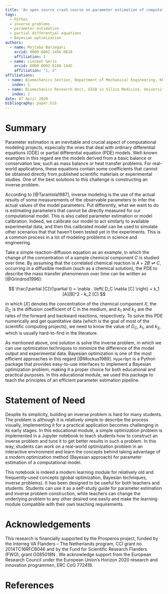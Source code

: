 ```yaml
---
title: 'An open source crash course on parameter estimation of computational models using a Bayesian optimization approach'
tags:
  - Python
  - inverse problems
  - parameter estimation
  - partial differential equations
  - Bayesian optimization
authors:
  - name: Mojtaba Barzegari
    orcid: 0000-0002-1456-0610
    affiliation: 1
  - name: Liesbet Geris
    orcid: 0000-0002-8180-1445
    affiliation: "1, 2"
affiliations:
 - name: Biomechanics Section, Department of Mechanical Engineering, KU Leuven, Belgium
   index: 1
 - name: Biomechanics Research Unit, GIGA in Silico Medicine, University of Liège, Belgium
   index: 2
date: 07 April 2020
bibliography: paper.bib
---
```


# Summary

Parameter estimation is an inevitable and crucial aspect of computational modeling projects, especially the ones that deal with ordinary differential equations (ODE) or partial differential equation (PDE) models. Well-known examples in this regard are the models derived from a basic balance or conservation law, such as mass balance or heat transfer problems. For real-world applications, these equations contain some coefficients that cannot be obtained directly from published scientific materials or experimental studies. One of the best  solutions to this challenge is constructing an inverse problem.

According to [@Tarantola1987], inverse modeling is the use of the actual results of some measurements of the observable parameters to infer the actual values of the model parameters. Put differently, what we want to do is estimating parameters that cannot be directly measured for our computational model. This is also called parameter estimation or model calibration. Indeed, we calibrate our model to act similarly to available experimental data, and then this calibrated model can be used to simulate other scenarios that that haven’t been tested yet in the experiments. This is a common process in a lot of modeling problems in science and engineering.

Take a simple reaction-diffusion equation as an example, in which the change of the concentration of a sample chemical component $C$ is studied over time. By assuming that the correlated chemical reaction is $A + 2B \rightleftharpoons C$, occurring in a diffusible medium (such as a chemical solution), the PDE to describe the mass transfer phenomenon over time can be written as [@Grindrod1996]:

$$ \frac{\partial [C]}{\partial t} = \nabla . \left( D_C \nabla [C] \right) + k_1 [A][B]^2 - k_2 [C] $$

in which $[X]$ denotes the concentration of the chemical component $X$, the $D_C$ is the diffusion coefficient of C in the medium, and $k_1$ and $k_2$ are the rates of the forward and backward reactions, respectively. To solve this PDE numerically and get quantitative data (which is the goal of most of the scientific computing projects), we need to know the value of $D_C$, $k_1$, and $k_2$, which is usually hard-to-find in the literature.

As mentioned above, one solution is solve the inverse problem, in which we can use optimization techniques to minimize the difference of the model output and experimental data. Bayesian optimization is one of the most efficient approaches in this regard [@Mockus1989]. `HyperOpt` is a Python package that provides easy-to-use interfaces to implement a Bayesian optimization problem, making it a proper choice for both educational and practical purposes. In this educational module, we used this package to teach the principles of an efficient parameter estimation pipeline.

# Statement of Need

Despite its simplicity, building an inverse problem is hard for many students. The problem is although it is relatively simple to describe the process visually, implementing it for a practical application becomes challenging in its early stages. In this educational module, a simple optimization problem is implemented in a Jupyter notebook to teach students how to construct an inverse problem and tune it to get better results in such a problem. In this way, students can work on a real-world optimization problem in an interactive environment and learn the concepts behind taking advantage of a modern optimization method (Bayesian approach) for parameter estimation of a computational model.

This notebook is indeed a modern learning module for relatively old and frequently-used concepts (global optimization, Bayesian techniques, inverse problems). It has been designed to be useful for both teachers and students. Students can use it as a self-study guide for parameter estimation and inverse problem construction, while teachers can change the underlying problem to any other desired one easily and make the learning module compatible with their own teaching requirements.

# Acknowledgements

This research is financially supported by the Prosperos project, funded by the Interreg VA Flanders – The Netherlands program, CCI grant no. 2014TC16RFCB046 and by the Fund for Scientific Research Flanders (FWO), grant G085018N . We acknowledge support from the European Research Council under the European Union’s Horizon 2020 research and innovation programmen, ERC CoG 772418.

# References
